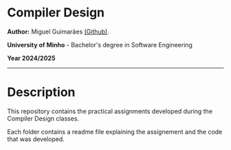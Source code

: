 # Compiler Design

**Author:** Miguel Guimarães [(Github)](https://github.com/miguel-amg).

**University of Minho** - Bachelor's degree in Software Engineering

**Year 2024/2025**

***

# Description
This repository contains the practical assignments developed during the Compiler Design classes.

Each folder contains a readme file explaining the assignement and the code that was developed.
